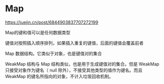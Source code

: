 # Map

<https://juejin.cn/post/6844903837707272199>

Map的键和值可以是任何数据类型

键值对按照插入顺序排列，如果插入重复的键值，后面的键值会覆盖前者

Map 数据结构。它类似于对象，也是键值对的集合

WeakMap 结构与 Map 结构类似，也是用于生成键值对的集合。但是 WeakMap 只接受对象作为键名（ null 除外），不接受其他类型的值作为键名。而且 WeakMap 的键名所指向的对象，不计入垃圾回收机制。
